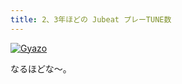 ```yaml
---
title: 2、3年ほどの Jubeat プレーTUNE数
---
```


[![Gyazo](https://i.gyazo.com/686e431ba2b39f91acc94582c0556f54.png)](https://gyazo.com/686e431ba2b39f91acc94582c0556f54)

なるほどな〜。
